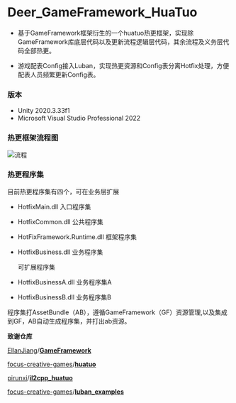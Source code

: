 # Deer_GameFramework_HuaTuo
- 基于GameFramework框架衍生的一个huatuo热更框架，实现除GameFramework库底层代码以及更新流程逻辑层代码，其余流程及义务层代码全部热更。

- 游戏配表Config接入Luban，实现热更资源和Config表分离Hotfix处理，方便配表人员频繁更新Config表。

### 版本

- Unity 2020.3.33f1
- Microsoft Visual Studio Professional 2022 

### 热更框架流程图

![流程](https://github.com/It-Life/Deer_GameFramework_HuaTuo/blob/main/DescDocu/%E6%B5%81%E7%A8%8B.png)

### 热更程序集

目前热更程序集有四个，可在业务层扩展

- HotfixMain.dll  入口程序集

- HotfixCommon.dll 公共程序集

- HotFixFramework.Runtime.dll 框架程序集

- HotfixBusiness.dll 业务程序集

  可扩展程序集

- HotfixBusinessA.dll 业务程序集A

- HotfixBusinessB.dll 业务程序集B

程序集打AssetBundle（AB），遵循GameFramework（GF）资源管理,以及集成到GF，AB自动生成程序集，并打出ab资源。

**致谢仓库**

[EllanJiang](https://github.com/EllanJiang)/**[GameFramework](https://github.com/EllanJiang/GameFramework)**

[focus-creative-games](https://github.com/focus-creative-games)/**[huatuo](https://github.com/focus-creative-games/huatuo)**

[pirunxi](https://github.com/pirunxi)/**[il2cpp_huatuo](https://github.com/pirunxi/il2cpp_huatuo)**

[focus-creative-games](https://github.com/focus-creative-games)/**[luban_examples](https://github.com/focus-creative-games/luban_examples)**
